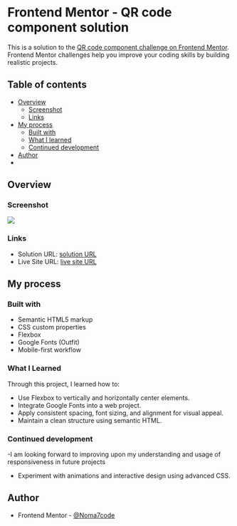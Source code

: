 # Frontend Mentor - QR code component solution

This is a solution to the [QR code component challenge on Frontend Mentor](https://www.frontendmentor.io/challenges/qr-code-component-iux_sIO_H). Frontend Mentor challenges help you improve your coding skills by building realistic projects.

## Table of contents

- [Overview](#overview)
  - [Screenshot](#screenshot)
  - [Links](#links)
- [My process](#my-process)
  - [Built with](#built-with)
  - [What I learned](#what-i-learned)
  - [Continued development](#continued-development)
- [Author](#author)
-

## Overview

### Screenshot

![](../qr-code-component-main/Solution/screenshot.png)

### Links

- Solution URL: [solution URL ](https://github.com/Noma7code/frontend-mentor-qr-code-project.git)
- Live Site URL: [live site URL ](https://frontend-mentor-qr-code-project-nu.vercel.app/)

## My process

### Built with

- Semantic HTML5 markup
- CSS custom properties
- Flexbox
- Google Fonts (Outfit)
- Mobile-first workflow

### What I Learned

Through this project, I learned how to:

- Use Flexbox to vertically and horizontally center elements.
- Integrate Google Fonts into a web project.
- Apply consistent spacing, font sizing, and alignment for visual appeal.
- Maintain a clean structure using semantic HTML.

### Continued development

-I am looking forward to improving upon my understanding and usage of responsiveness in future projects

- Experiment with animations and interactive design using advanced CSS.

## Author

- Frontend Mentor - [@Noma7code](https://www.frontendmentor.io/profile/Noma7code)
